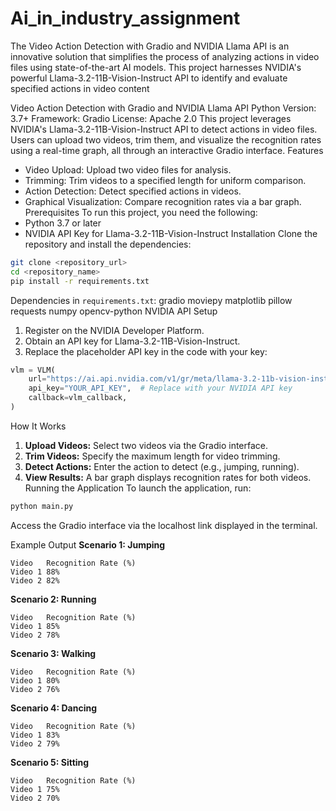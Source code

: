 # Ai_in_industry_assignment
The Video Action Detection with Gradio and NVIDIA Llama API is an innovative solution that simplifies the process of analyzing actions in video files using state-of-the-art AI models. This project harnesses NVIDIA's powerful Llama-3.2-11B-Vision-Instruct API to identify and evaluate specified actions in video content

Video Action Detection with Gradio and NVIDIA Llama API
Python Version: 3.7+
Framework: Gradio
License: Apache 2.0
This project leverages NVIDIA's Llama-3.2-11B-Vision-Instruct API to detect actions in video files. Users can upload two videos, trim them, and visualize the recognition rates using a real-time graph, all through an interactive Gradio interface.
Features
- Video Upload: Upload two video files for analysis.
- Trimming: Trim videos to a specified length for uniform comparison.
- Action Detection: Detect specified actions in videos.
- Graphical Visualization: Compare recognition rates via a bar graph.
Prerequisites
To run this project, you need the following:
- Python 3.7 or later
- NVIDIA API Key for Llama-3.2-11B-Vision-Instruct
Installation
Clone the repository and install the dependencies:
```bash
git clone <repository_url>
cd <repository_name>
pip install -r requirements.txt
```
Dependencies in `requirements.txt`:
gradio
moviepy
matplotlib
pillow
requests
numpy
opencv-python
NVIDIA API Setup
1. Register on the NVIDIA Developer Platform.
2. Obtain an API key for Llama-3.2-11B-Vision-Instruct.
3. Replace the placeholder API key in the code with your key:
```python
vlm = VLM(
    url="https://ai.api.nvidia.com/v1/gr/meta/llama-3.2-11b-vision-instruct",
    api_key="YOUR_API_KEY",  # Replace with your NVIDIA API key
    callback=vlm_callback,
)
```
How It Works
1. **Upload Videos:** Select two videos via the Gradio interface.
2. **Trim Videos:** Specify the maximum length for video trimming.
3. **Detect Actions:** Enter the action to detect (e.g., jumping, running).
4. **View Results:** A bar graph displays recognition rates for both videos.
Running the Application
To launch the application, run:
```bash
python main.py
```
Access the Gradio interface via the localhost link displayed in the terminal.

Example Output
**Scenario 1: Jumping**
```
Video   Recognition Rate (%)
Video 1 88%
Video 2 82%
```

**Scenario 2: Running**
```
Video   Recognition Rate (%)
Video 1 85%
Video 2 78%
```

**Scenario 3: Walking**
```
Video   Recognition Rate (%)
Video 1 80%
Video 2 76%
```

**Scenario 4: Dancing**
```
Video   Recognition Rate (%)
Video 1 83%
Video 2 79%
```

**Scenario 5: Sitting**
```
Video   Recognition Rate (%)
Video 1 75%
Video 2 70%
```
